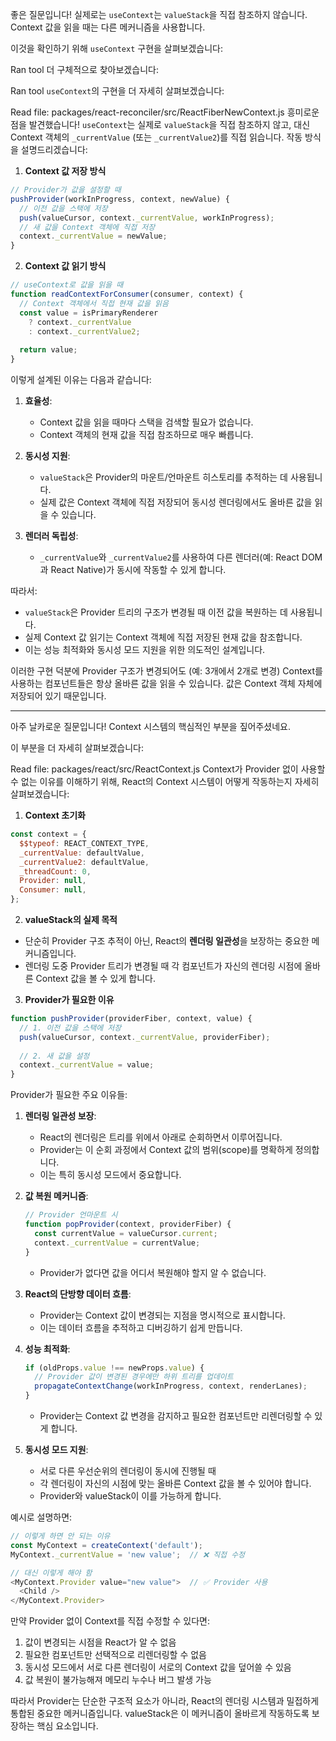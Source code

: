 좋은 질문입니다! 실제로는 `useContext`는 `valueStack`을 직접 참조하지 않습니다. Context 값을 읽을 때는 다른 메커니즘을 사용합니다. 

이것을 확인하기 위해 `useContext` 구현을 살펴보겠습니다:

Ran tool
더 구체적으로 찾아보겠습니다:

Ran tool
`useContext`의 구현을 더 자세히 살펴보겠습니다:

Read file: packages/react-reconciler/src/ReactFiberNewContext.js
흥미로운 점을 발견했습니다! `useContext`는 실제로 `valueStack`을 직접 참조하지 않고, 대신 Context 객체의 `_currentValue` (또는 `_currentValue2`)를 직접 읽습니다. 작동 방식을 설명드리겠습니다:

1. **Context 값 저장 방식**
```javascript
// Provider가 값을 설정할 때
pushProvider(workInProgress, context, newValue) {
  // 이전 값을 스택에 저장
  push(valueCursor, context._currentValue, workInProgress);
  // 새 값을 Context 객체에 직접 저장
  context._currentValue = newValue;
}
```

2. **Context 값 읽기 방식**
```javascript
// useContext로 값을 읽을 때
function readContextForConsumer(consumer, context) {
  // Context 객체에서 직접 현재 값을 읽음
  const value = isPrimaryRenderer
    ? context._currentValue
    : context._currentValue2;
  
  return value;
}
```

이렇게 설계된 이유는 다음과 같습니다:

1. **효율성**: 
   - Context 값을 읽을 때마다 스택을 검색할 필요가 없습니다.
   - Context 객체의 현재 값을 직접 참조하므로 매우 빠릅니다.

2. **동시성 지원**:
   - `valueStack`은 Provider의 마운트/언마운트 히스토리를 추적하는 데 사용됩니다.
   - 실제 값은 Context 객체에 직접 저장되어 동시성 렌더링에서도 올바른 값을 읽을 수 있습니다.

3. **렌더러 독립성**:
   - `_currentValue`와 `_currentValue2`를 사용하여 다른 렌더러(예: React DOM과 React Native)가 동시에 작동할 수 있게 합니다.

따라서:
- `valueStack`은 Provider 트리의 구조가 변경될 때 이전 값을 복원하는 데 사용됩니다.
- 실제 Context 값 읽기는 Context 객체에 직접 저장된 현재 값을 참조합니다.
- 이는 성능 최적화와 동시성 모드 지원을 위한 의도적인 설계입니다.

이러한 구현 덕분에 Provider 구조가 변경되어도 (예: 3개에서 2개로 변경) Context를 사용하는 컴포넌트들은 항상 올바른 값을 읽을 수 있습니다. 값은 Context 객체 자체에 저장되어 있기 때문입니다.

---

아주 날카로운 질문입니다! Context 시스템의 핵심적인 부분을 짚어주셨네요.

이 부분을 더 자세히 살펴보겠습니다:

Read file: packages/react/src/ReactContext.js
Context가 Provider 없이 사용할 수 없는 이유를 이해하기 위해, React의 Context 시스템이 어떻게 작동하는지 자세히 살펴보겠습니다:

1. **Context 초기화**
```javascript
const context = {
  $$typeof: REACT_CONTEXT_TYPE,
  _currentValue: defaultValue,
  _currentValue2: defaultValue,
  _threadCount: 0,
  Provider: null,
  Consumer: null,
};
```

2. **valueStack의 실제 목적**
- 단순히 Provider 구조 추적이 아닌, React의 **렌더링 일관성**을 보장하는 중요한 메커니즘입니다.
- 렌더링 도중 Provider 트리가 변경될 때 각 컴포넌트가 자신의 렌더링 시점에 올바른 Context 값을 볼 수 있게 합니다.

3. **Provider가 필요한 이유**
```javascript
function pushProvider(providerFiber, context, value) {
  // 1. 이전 값을 스택에 저장
  push(valueCursor, context._currentValue, providerFiber);
  
  // 2. 새 값을 설정
  context._currentValue = value;
}
```

Provider가 필요한 주요 이유들:

1. **렌더링 일관성 보장**:
   - React의 렌더링은 트리를 위에서 아래로 순회하면서 이루어집니다.
   - Provider는 이 순회 과정에서 Context 값의 범위(scope)를 명확하게 정의합니다.
   - 이는 특히 동시성 모드에서 중요합니다.

2. **값 복원 메커니즘**:
   ```javascript
   // Provider 언마운트 시
   function popProvider(context, providerFiber) {
     const currentValue = valueCursor.current;
     context._currentValue = currentValue;
   }
   ```
   - Provider가 없다면 값을 어디서 복원해야 할지 알 수 없습니다.

3. **React의 단방향 데이터 흐름**:
   - Provider는 Context 값이 변경되는 지점을 명시적으로 표시합니다.
   - 이는 데이터 흐름을 추적하고 디버깅하기 쉽게 만듭니다.

4. **성능 최적화**:
   ```javascript
   if (oldProps.value !== newProps.value) {
     // Provider 값이 변경된 경우에만 하위 트리를 업데이트
     propagateContextChange(workInProgress, context, renderLanes);
   }
   ```
   - Provider는 Context 값 변경을 감지하고 필요한 컴포넌트만 리렌더링할 수 있게 합니다.

5. **동시성 모드 지원**:
   - 서로 다른 우선순위의 렌더링이 동시에 진행될 때
   - 각 렌더링이 자신의 시점에 맞는 올바른 Context 값을 볼 수 있어야 합니다.
   - Provider와 valueStack이 이를 가능하게 합니다.

예시로 설명하면:
```javascript
// 이렇게 하면 안 되는 이유
const MyContext = createContext('default');
MyContext._currentValue = 'new value';  // ❌ 직접 수정

// 대신 이렇게 해야 함
<MyContext.Provider value="new value">  // ✅ Provider 사용
  <Child />
</MyContext.Provider>
```

만약 Provider 없이 Context를 직접 수정할 수 있다면:
1. 값이 변경되는 시점을 React가 알 수 없음
2. 필요한 컴포넌트만 선택적으로 리렌더링할 수 없음
3. 동시성 모드에서 서로 다른 렌더링이 서로의 Context 값을 덮어쓸 수 있음
4. 값 복원이 불가능해져 메모리 누수나 버그 발생 가능

따라서 Provider는 단순한 구조적 요소가 아니라, React의 렌더링 시스템과 밀접하게 통합된 중요한 메커니즘입니다. valueStack은 이 메커니즘이 올바르게 작동하도록 보장하는 핵심 요소입니다.
